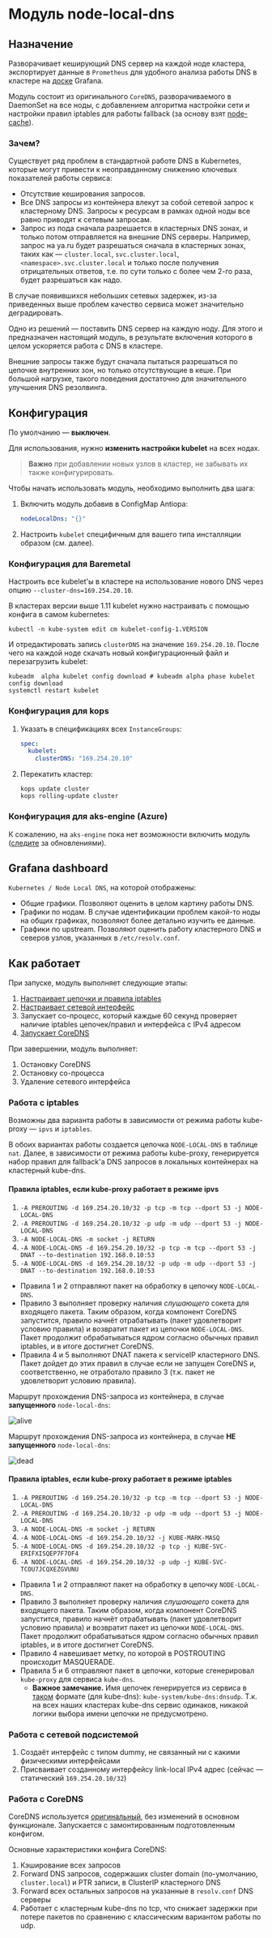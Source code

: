 Модуль node-local-dns
=====================

## Назначение

Разворачивает кеширующий DNS сервер на каждой ноде кластера, экспортирует данные в `Prometheus` для удобного анализа работы DNS в кластере на [доске](#grafana-dashboard) Grafana.

Модуль состоит из оригинального `CoreDNS`, разворачиваемого в DaemonSet на все ноды, с добавлением алгоритма настройки сети и настройки правил iptables для работы fallback (за основу взят [node-cache](https://github.com/kubernetes/dns/blob/master/cmd/node-cache/main.go)).

### Зачем?

Существует ряд проблем в стандартной работе DNS в Kubernetes, которые могут привести к неоправданному снижению ключевых показателей работы сервиса:
- Отсутствие кеширования запросов.
- Все DNS запросы из контейнера влекут за собой сетевой запрос к кластерному DNS. Запросы к ресурсам в рамках одной ноды все равно приводят к сетевым запросам.
- Запрос из пода сначала разрешается в кластерных DNS зонах, и только потом отправляется на внешние DNS серверы. Например, запрос на ya.ru будет разрешаться сначала в кластерных зонах, таких как — `cluster.local`, `svc.cluster.local`, `<namespace>.svc.cluster.local` и только после получения отрицательных ответов, т.е. по сути только с более чем 2-го раза, будет разрешаться как надо.

В случае появившихся небольших сетевых задержек, из-за приведенных выше проблем качество сервиса может значительно деградировать.

Одно из решений — поставить DNS сервер на каждую ноду. Для этого и предназначен настоящий модуль, в результате включения которого в целом ускоряется работа с DNS в кластере.

Внешние запросы также будут сначала пытаться разрешаться по цепочке внутренних зон, но только отсутствующие в кеше. При большой нагрузке, такого поведения достаточно для значительного улучшения DNS резолвинга.

## Конфигурация

По умолчанию — **выключен**.

Для использования, нужно **изменить настройки kubelet** на всех нодах.

> **Важно** при добавлении новых узлов в кластер, не забывать их также конфигурировать.

Чтобы начать использовать модуль, необходимо выполнить два шага:
1. Включить модуль добавив в ConfigMap Antiopa:
   ```yaml
   nodeLocalDns: "{}"
   ```
2. Настроить `kubelet` специфичным для вашего типа инсталляции образом (см. далее).

### Конфигурация для Baremetal
Настроить все kubelet'ы в кластере на использование нового DNS через опцию `--cluster-dns=169.254.20.10`.

В кластерах версии выше 1.11 kubelet нужно настраивать с помощью конфига в самом kubernetes:
```shell
kubectl -n kube-system edit cm kubelet-config-1.VERSION
```

И отредактировать запись `clusterDNS` на значение `169.254.20.10`. После чего на каждой ноде скачать новый конфигурационный файл и перезагрузить kubelet:
```shell
kubeadm  alpha kubelet config download # kubeadm alpha phase kubelet config download
systemctl restart kubelet
```

### Конфигурация для kops
1. Указать в спецификациях всех `InstanceGroups`:
    ```yaml
    spec:
      kubelet:
        clusterDNS: "169.254.20.10"
    ```

2. Перекатить кластер:
    ```
    kops update cluster
    kops rolling-update cluster
    ```

### Конфигурация для aks-engine (Azure)
К сожалению, на `aks-engine` пока нет возможности включить модуль ([следите](https://github.com/deckhouse/deckhouse/issues/418) за обновлениями).

## Grafana dashboard

`Kubernetes / Node Local DNS`, на которой отображены:
- Общие графики. Позволяют оценить в целом картину работы DNS.
- Графики по нодам. В случае идентификации проблем какой-то ноды на общих графиках, позволяют более детально изучить ее данные.
- Графики по upstream. Позволяют оценить работу кластерного DNS и северов узлов, указанных в `/etc/resolv.conf`.

## Как работает

При запуске, модуль выполняет следующие этапы:
1. [Настраивает цепочки и правила iptables](#работа-с-iptables)
1. [Настраивает сетевой интерфейс](#работа-с-сетевой-подсистемой)
1. Запускает со-процесс, который каждые 60 секунд проверяет наличие iptables цепочек/правил и интерфейса с IPv4 адресом
1. [Запускает CoreDNS](#работа-с-coredns)

При завершении, модуль выполняет:
1. Остановку CoreDNS
1. Остановку со-процесса
1. Удаление сетевого интерфейса

### Работа с iptables

Возможны два варианта работы в зависимости от режима работы kube-proxy — `ipvs` и `iptables`.

В обоих вариантах работы создается цепочка `NODE-LOCAL-DNS` в таблице `nat`. Далее, в зависимости от режима работы kube-proxy, генерируется набор правил для fallback'а DNS запросов в локальных контейнерах на кластерный kube-dns.

#### Правила iptables, если kube-proxy работает в режиме ipvs

1. `-A PREROUTING -d 169.254.20.10/32 -p tcp -m tcp --dport 53 -j NODE-LOCAL-DNS`
1. `-A PREROUTING -d 169.254.20.10/32 -p udp -m udp --dport 53 -j NODE-LOCAL-DNS`
1. `-A NODE-LOCAL-DNS -m socket -j RETURN`
1. `-A NODE-LOCAL-DNS -d 169.254.20.10/32 -p tcp -m tcp --dport 53 -j DNAT --to-destination 192.168.0.10:53`
1. `-A NODE-LOCAL-DNS -d 169.254.20.10/32 -p udp -m udp --dport 53 -j DNAT --to-destination 192.168.0.10:53`

* Правила 1 и 2 отправляют пакет на обработку в цепочку `NODE-LOCAL-DNS`.
* Правило 3 выполняет проверку наличия *слушающего* сокета для входящего пакета. Таким образом, когда компонент CoreDNS запустится, правило начнёт отрабатывать (пакет удовлетворит условию правила) и возвратит пакет из цепочки `NODE-LOCAL-DNS`. Пакет продолжит обрабатываться ядром согласно обычных правил iptables, и в итоге достигнет CoreDNS.
* Правила 4 и 5 выполняют DNAT пакета к serviceIP кластерного DNS. Пакет дойдет до этих правил в случае если не запущен CoreDNS и, соответственно, не отработало правило 3 (т.к. пакет не удовлетворит условию правила).

Маршрут прохождения DNS-запроса из контейнера, в случае **запущенного** `node-local-dns`:

![alive](doc/alive-node-local-dns.png)

Маршрут прохождения DNS-запроса из контейнера, в случае **НЕ запущенного** `node-local-dns`:

![dead](doc/dead-node-local-dns.png)


#### Правила iptables, если kube-proxy работает в режиме iptables

1. `-A PREROUTING -d 169.254.20.10/32 -p tcp -m tcp --dport 53 -j NODE-LOCAL-DNS`
1. `-A PREROUTING -d 169.254.20.10/32 -p udp -m udp --dport 53 -j NODE-LOCAL-DNS`
1. `-A NODE-LOCAL-DNS -m socket -j RETURN`
1. `-A NODE-LOCAL-DNS -d 169.254.20.10/32 -j KUBE-MARK-MASQ`
1. `-A NODE-LOCAL-DNS -d 169.254.20.10/32 -p tcp -j KUBE-SVC-ERIFXISQEP7F7OF4`
1. `-A NODE-LOCAL-DNS -d 169.254.20.10/32 -p udp -j KUBE-SVC-TCOU7JCQXEZGVUNU`

* Правила 1 и 2 отправляют пакет на обработку в цепочку `NODE-LOCAL-DNS`.
* Правило 3 выполняет проверку наличия *слушающего* сокета для входящего пакета. Таким образом, когда компонент CoreDNS запустится, правило начнёт отрабатывать (пакет удовлетворит условию правила) и возвратит пакет из цепочки `NODE-LOCAL-DNS`. Пакет продолжит обрабатываться ядром согласно обычных правил iptables, и в итоге достигнет CoreDNS.
* Правило 4 навешивает метку, по которой в POSTROUTING происходит MASQUERADE.
* Правила 5 и 6 отправляют пакет в цепочки, которые сгенерировал `kube-proxy` для сервиса `kube-dns`.
    * **Важное замечание.** Имя цепочек генерируется из сервиса в [таком](https://github.com/kubernetes/kubernetes/blob/master/pkg/proxy/iptables/proxier.go#L558-L573) формате (для kube-dns): `kube-system/kube-dns:dnsudp`. Т.к. на всех наших кластерах kube-dns сервис одинаков, никакой логики выбора имени цепочки не предусмотрено.

### Работа с сетевой подсистемой

1. Создаёт интерфейс с типом dummy, не связанный ни с какими физическими интерфейсами
1. Присваивает созданному интерфейсу link-local IPv4 адрес (сейчас — статический `169.254.20.10/32`)

### Работа с CoreDNS

CoreDNS используется [оригинальный](https://coredns.io/), без изменений в основном функционале. Запускается с замонтированным подготовленным конфигом.

Основные характеристики конфига CoreDNS:
1. Кэширование всех запросов
1. Forward DNS запросов, содержаших cluster domain (по-умолчанию, `cluster.local`) и PTR записи, в ClusterIP кластерного DNS
1. Forward всех остальных запросов на указанные в `resolv.conf` DNS серверы
1. Работает с кластерным kube-dns по tcp, что снижает задержки при потере пакетов по сравнению с классическим вариантом работы по udp.
